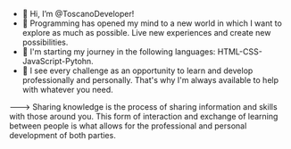 - 👋 Hi, I’m @ToscanoDeveloper!
- 👀 Programming has opened my mind to a new world in which I want to explore as much as possible. Live new experiences and create new possibilities.
- 🌱 I'm starting my journey in the following languages: HTML-CSS-JavaScript-Pytohn.
- 💞️ I see every challenge as an opportunity to learn and develop professionally and personally. That's why I'm always available to help with whatever you need.

---> Sharing knowledge is the process of sharing information and skills with those around you. This form of interaction and exchange of learning between people is what allows for the professional and personal development of both parties.
